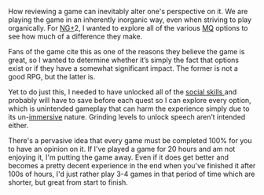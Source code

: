 How reviewing a game can inevitably alter one's perspective on it. We are playing the game in an inherently inorganic way, even when striving to play organically. For [NG+](../Gameplay_Systems/NG+.md)2, I wanted to explore all of the various [MQ](../Main_Quest/•Main_Quest.md) options to see how much of a difference they make. 

Fans of the game cite this as one of the reasons they believe the game is great, so I wanted to determine whether it’s simply the fact that options exist or if they have a somewhat significant impact. The former is not a good RPG, but the latter is. 

Yet to do just this, I needed to have unlocked all of the [social skills ](../Gameplay_Systems/Progression.md)and probably will have to save before each quest so I can explore every option, which is unintended gameplay that can harm the experience simply due to its un-[immersive](Presentation/Immersion.md) nature. Grinding levels to unlock speech aren’t intended either.

There's a pervasive idea that every game must be completed 100% for you to have an opinion on it. If I've played a game for 20 hours and am not enjoying it, I'm putting the game away.
Even if it does get better and becomes a pretty decent experience in the end when you've finished it after 100s of hours, I'd just rather play 3-4 games in that period of time which are shorter, but great from start to finish.